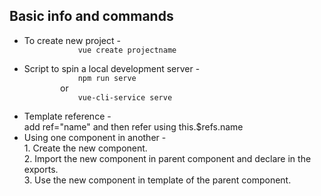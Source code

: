 <h2>Basic info and commands</h2>
<ul>
    <li> 
        To create new project -         
        <code>
            vue create projectname
        </code>
    </li>
    <li> 
        Script to spin a local development server -         
        <code>
            npm run serve
        </code>
        or
        <code>
            vue-cli-service serve
        </code>
    </li>
    <li> 
        Template reference - <br>add ref="name" and then refer using this.$refs.name
    </li>
    <li> 
        Using one component in another - 
        <br>1. Create the new component.
        <br>2. Import the new component in parent component and declare in the exports.
        <br>3. Use the new component in template of the parent component.
    </li>
</ul>
